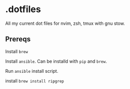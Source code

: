 # .dotfiles
All my current dot files for nvim, zsh, tmux with gnu stow.


## Prereqs

Install `brew`

Install `ansible`.
Can be installd with `pip` and `brew`.

Run `ansible` install script.

install `brew install ripgrep`
